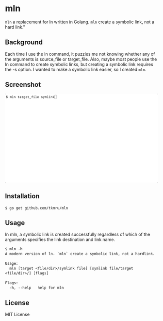 # mln

`mln` a replacement for ln written in Golang. `mln` create a symbolic link, not a hard link."

## Background

Each time I use the ln command, it puzzles me not knowing whether any of the arguments is source_file or target_file.
Also, maybe most people use the ln command to create symbolic links, but creating a symbolic link requires the -s option. I wanted to make a symbolic link easier, so I created `mln`.

## Screenshot

![image](./screenshot.gif)

## Installation

```
$ go get github.com/tkmru/mln
```

## Usage

In mln, a symbolic link is created successfully regardless of which of the arguments specifies the link destination and link name.

```
$ mln -h
A modern version of ln. `mln` create a symbolic link, not a hardlink.

Usage:
  mln [target <file/dir>/symlink file] [symlink file/target <file/dir>/] [flags]

Flags:
  -h, --help   help for mln
```

## License

MIT License
